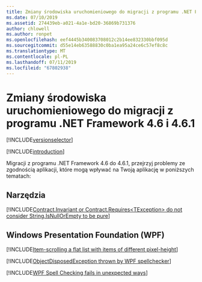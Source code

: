 ```yaml
---
title: Zmiany środowiska uruchomieniowego do migracji z programu .NET Framework 4.6 i 4.6.1
ms.date: 07/10/2019
ms.assetid: 274439eb-a021-4a1e-bd20-36869b731376
author: chlowell
ms.author: ronpet
ms.openlocfilehash: eef4445b340083708012c2b14ee832330bbf095d
ms.sourcegitcommit: d55e14eb63588830c0ba1ea95a24ce6c57ef8c8c
ms.translationtype: MT
ms.contentlocale: pl-PL
ms.lasthandoff: 07/11/2019
ms.locfileid: "67802938"
---
```

# <a name="runtime-changes-for-migration-from-net-framework-46-to-461"></a>Zmiany środowiska uruchomieniowego do migracji z programu .NET Framework 4.6 i 4.6.1

[!INCLUDE[versionselector](../../../../includes/migration-guide/runtime/versionselector.md)]

[!INCLUDE[introduction](../../../../includes/migration-guide/runtime/introduction.md)]

Migracji z programu .NET Framework 4.6 do 4.6.1, przejrzyj problemy ze zgodnością aplikacji, które mogą wpływać na Twoją aplikację w poniższych tematach:

## <a name="tools"></a>Narzędzia

[!INCLUDE[Contract.Invariant or Contract.Requires\<TException> do not consider String.IsNullOrEmpty to be pure](~/includes/migration-guide/runtime/tools/contractinvariant-contractrequirestexception-do-not-consider.md)]

## <a name="windows-presentation-foundation-wpf"></a>Windows Presentation Foundation (WPF)

[!INCLUDE[Item-scrolling a flat list with items of different pixel-height](~/includes/migration-guide/runtime/wpf/item-scrolling-flat-list-with-items-different-pixel-height.md)]

[!INCLUDE[ObjectDisposedException thrown by WPF spellchecker](~/includes/migration-guide/runtime/wpf/objectdisposedexception-thrown-by-wpf-spellchecker.md)]

[!INCLUDE[WPF Spell Checking fails in unexpected ways](~/includes/migration-guide/runtime/wpf/wpf-spell-checking-fails-unexpected-ways.md)]

